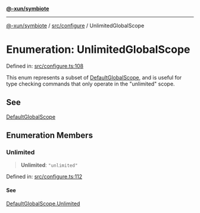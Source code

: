 [**@-xun/symbiote**](../../../README.md)

***

[@-xun/symbiote](../../../README.md) / [src/configure](../README.md) / UnlimitedGlobalScope

# Enumeration: UnlimitedGlobalScope

Defined in: [src/configure.ts:108](https://github.com/Xunnamius/symbiote/blob/b6645a7e13ad9c4a85e6a278cbf060db1e4bf320/src/configure.ts#L108)

This enum represents a subset of [DefaultGlobalScope](DefaultGlobalScope.md), and is useful for type
checking commands that only operate in the "unlimited" scope.

## See

[DefaultGlobalScope](DefaultGlobalScope.md)

## Enumeration Members

### Unlimited

> **Unlimited**: `"unlimited"`

Defined in: [src/configure.ts:112](https://github.com/Xunnamius/symbiote/blob/b6645a7e13ad9c4a85e6a278cbf060db1e4bf320/src/configure.ts#L112)

#### See

[DefaultGlobalScope.Unlimited](DefaultGlobalScope.md#unlimited)
